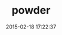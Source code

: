 ---
layout: post
title:  "powder"
repo:   "Rodreegez/powder"
date:   2015-02-18 17:22:37
gemurl: http://github.com/Rodreegez/powder
---